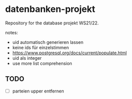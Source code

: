 # datenbanken-projekt

Repository for the database projekt WS21/22.

notes:
- uid automatisch generieren lassen
- keine ids für einzelstimmen
- https://www.postgresql.org/docs/current/populate.html
- uid als integer
- use more list comprehension

## TODO
 -[ ] parteien upper entfernen